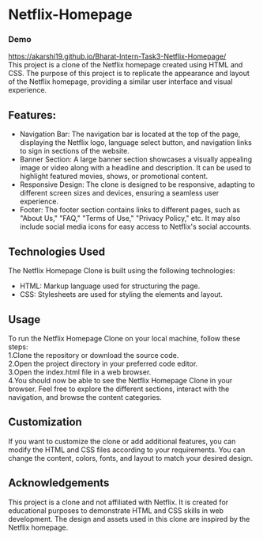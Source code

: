 # Netflix-Homepage
### Demo
https://akarshi19.github.io/Bharat-Intern-Task3-Netflix-Homepage/     
This project is a clone of the Netflix homepage created using HTML and CSS. The purpose of this project is to replicate the appearance and layout of the Netflix homepage, providing a similar user interface and visual experience.      

## Features:
* Navigation Bar: The navigation bar is located at the top of the page, displaying the Netflix logo, language select button, and navigation links to sign in sections of the website.     
* Banner Section: A large banner section showcases a visually appealing image or video along with a headline and description. It can be used to highlight featured movies, shows, or promotional content.    
* Responsive Design: The clone is designed to be responsive, adapting to different screen sizes and devices, ensuring a seamless user experience.      
* Footer: The footer section contains links to different pages, such as "About Us," "FAQ," "Terms of Use," "Privacy Policy," etc. It may also include social media icons for easy access to Netflix's social accounts.     

## Technologies Used
The Netflix Homepage Clone is built using the following technologies:     
* HTML: Markup language used for structuring the page.      
* CSS: Stylesheets are used for styling the elements and layout.

## Usage
To run the Netflix Homepage Clone on your local machine, follow these steps:     
1.Clone the repository or download the source code.    
2.Open the project directory in your preferred code editor.    
3.Open the index.html file in a web browser.     
4.You should now be able to see the Netflix Homepage Clone in your browser. Feel free to explore the different sections, interact with the navigation, and browse the content categories.     

## Customization
If you want to customize the clone or add additional features, you can modify the HTML and CSS files according to your requirements. You can change the content, colors, fonts, and layout to match your desired design.     

## Acknowledgements
This project is a clone and not affiliated with Netflix. It is created for educational purposes to demonstrate HTML and CSS skills in web development. The design and assets used in this clone are inspired by the Netflix homepage.     

